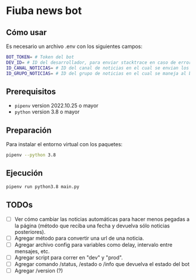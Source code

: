 # Fiuba news bot

## Cómo usar
Es necesario un archivo .env con los siguientes campos:

```sh
BOT_TOKEN= # Token del bot
DEV_ID= # ID del desarrollador, para enviar stacktrace en caso de errores
ID_CANAL_NOTICIAS= # ID del canal de noticias en el cual se envian los mensaje automáticos
ID_GRUPO_NOTICIAS= # ID del grupo de noticias en el cual se maneja al bot
```

## Prerequisitos
- `pipenv` version 2022.10.25 o mayor
- `python` version 3.8 o mayor

## Preparación

Para instalar el entorno virtual con los paquetes:

```sh
pipenv --python 3.8
```

## Ejecución

```sh
pipenv run python3.8 main.py
```

## TODOs

- [ ] Ver cómo cambiar las noticias automáticas para hacer menos pegadas a la página (método que reciba una fecha y devuelva sólo noticias posteriores).
- [ ] Agregar método para convertir una url de una noticia.
- [ ] Agregar archivo config para variables como delay, intervalo entre mensajes, etc.
- [ ] Agregar script para correr en "dev" y "prod".
- [ ] Agregar comando /status, /estado o /info que devuelva el estado del bot
- [ ] Agregar /version (?)